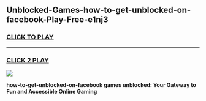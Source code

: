 
## Unblocked-Games-how-to-get-unblocked-on-facebook-Play-Free-e1nj3
<h3>
<a href="https://premium76.site?title=how-to-get-unblocked-on-facebook&ref=18A1">CLICK TO PLAY</a></h3>
<hr>

<h3>
<a href="https://premium76.site?title=how-to-get-unblocked-on-facebook&ref=18A1">CLICK 2 PLAY</a>
  
</h3>

<a href="https://premium76.site?title=how-to-get-unblocked-on-facebook&ref=18A1"><img src="https://clearcache.store/games.png"></a>


**how-to-get-unblocked-on-facebook games unblocked: Your Gateway to Fun and Accessible Online Gaming**
